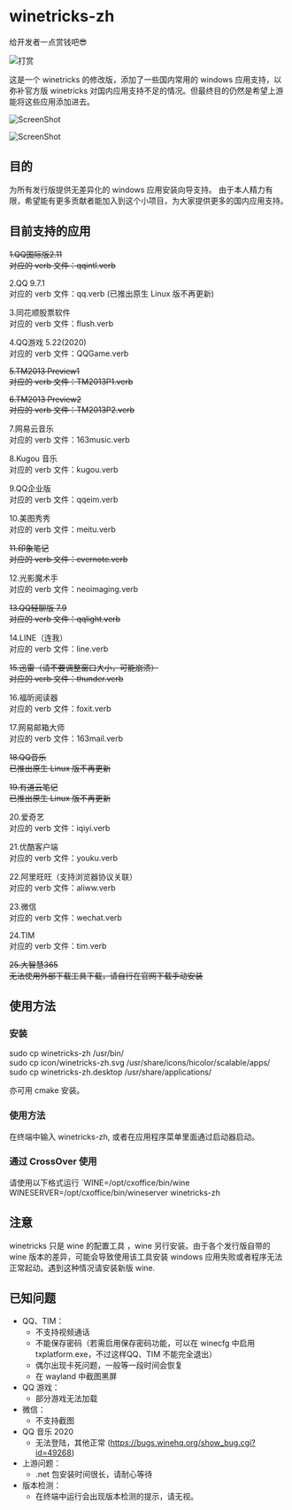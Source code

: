 # winetricks-zh #

给开发者一点赏钱吧😎

![打赏](https://raw.githubusercontent.com/hillwoodroc/winetricks-zh/master/data/sponsor-wechat.png)

这是一个 winetricks 的修改版，添加了一些国内常用的 windows 应用支持，以弥补官方版 winetricks 对国内应用支持不足的情况。但最终目的仍然是希望上游能将这些应用添加进去。

![ScreenShot](http://ww4.sinaimg.cn/mw1024/ed7abe25gw1epeqzdqo30j20s40ex0tz.jpg)

![ScreenShot](http://ww3.sinaimg.cn/mw1024/ed7abe25gw1epeqzeyyslj20s40exabf.jpg)

## 目的 ##

为所有发行版提供无差异化的 windows 应用安装向导支持。
由于本人精力有限，希望能有更多贡献者能加入到这个小项目，为大家提供更多的国内应用支持。

## 目前支持的应用 ##

~~1.QQ国际版2.11~~  
~~对应的 verb 文件：qqintl.verb~~

2.QQ 9.7.1  
对应的 verb 文件：qq.verb (已推出原生 Linux 版不再更新)

3.同花顺股票软件  
对应的 verb 文件：flush.verb

4.QQ游戏 5.22(2020)  
对应的 verb 文件：QQGame.verb

~~5.TM2013 Preview1~~  
~~对应的 verb 文件：TM2013P1.verb~~

~~6.TM2013 Preview2~~  
~~对应的 verb 文件：TM2013P2.verb~~

7.网易云音乐  
对应的 verb 文件：163music.verb

8.Kugou 音乐  
对应的 verb 文件：kugou.verb

9.QQ企业版  
对应的 verb 文件：qqeim.verb

10.美图秀秀  
对应的 verb 文件：meitu.verb

~~11.印象笔记~~  
~~对应的 verb 文件：evernote.verb~~

12.光影魔术手  
对应的 verb 文件：neoimaging.verb

~~13.QQ轻聊版 7.9~~  
~~对应的 verb 文件：qqlight.verb~~

14.LINE（连我）  
对应的 verb 文件：line.verb

~~15.迅雷（请不要调整窗口大小，可能崩溃）~~  
~~对应的 verb 文件：thunder.verb~~

16.福昕阅读器  
对应的 verb 文件：foxit.verb

17.网易邮箱大师  
对应的 verb 文件：163mail.verb

~~18.QQ音乐~~  
~~已推出原生 Linux 版不再更新~~

~~19.有道云笔记~~  
~~已推出原生 Linux 版不再更新~~

20.爱奇艺  
对应的 verb 文件：iqiyi.verb

21.优酷客户端  
对应的 verb 文件：youku.verb

22.阿里旺旺（支持浏览器协议关联）  
对应的 verb 文件：aliww.verb

23.微信  
对应的 verb 文件：wechat.verb

24.TIM  
对应的 verb 文件：tim.verb

~~25.大智慧365~~  
~~无法使用外部下载工具下载，请自行在官网下载手动安装~~

## 使用方法 ##

### 安装 ###

sudo cp winetricks-zh /usr/bin/  
sudo cp icon/winetricks-zh.svg /usr/share/icons/hicolor/scalable/apps/  
sudo cp winetricks-zh.desktop /usr/share/applications/  

亦可用 cmake 安装。

### 使用方法 ###
在终端中输入 winetricks-zh, 或者在应用程序菜单里面通过启动器启动。

### 通过 CrossOver 使用 ###

请使用以下格式运行
`WINE=/opt/cxoffice/bin/wine WINESERVER=/opt/cxoffice/bin/wineserver winetricks-zh

## 注意 ##

winetricks 只是 wine 的配置工具 ，wine 另行安装。由于各个发行版自带的 wine 版本的差异，可能会导致使用该工具安装 windows 应用失败或者程序无法正常起动。遇到这种情况请安装新版 wine.

## 已知问题 ##
- QQ、TIM：
  * 不支持视频通话
  * 不能保存密码（若需启用保存密码功能，可以在 winecfg 中启用 txplatform.exe，不过这样QQ、TIM 不能完全退出）
  * 偶尔出现卡死问题，一般等一段时间会恢复
  * 在 wayland 中截图黑屏
- QQ 游戏：
  * 部分游戏无法加载
- 微信：
  * 不支持截图
- QQ 音乐 2020
  * 无法登陆，其他正常 (https://bugs.winehq.org/show_bug.cgi?id=49268)
- 上游问题：
  * .net 包安装时间很长，请耐心等待
- 版本检测：
  * 在终端中运行会出现版本检测的提示，请无视。
